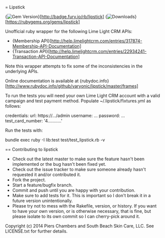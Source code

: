 = Lipstick

{<img src="https://badge.fury.io/rb/lipstick.svg" alt="Gem Version" />}[http://badge.fury.io/rb/lipstick]
{<img src="https://img.shields.io/gem/dtv/lipstick.svg?style=flat-square" alt="Downloads" />}[https://rubygems.org/gems/lipstick]

Unofficial ruby wrapper for the following Lime Light CRM APIs:

* {Membership API}[http://help.limelightcrm.com/entries/317874-Membership-API-Documentation]
* {Transaction API}[http://help.limelightcrm.com/entries/22934241-Transaction-API-Documentation]

Note this wrapper attempts to fix some of the inconsistencies in the underlying APIs.

Online documentation is available at {rubydoc.info}[http://www.rubydoc.info/github/varyonic/lipstick/master/frames]

To run the tests you will need your own Lime Light CRM account with a valid campaign and test payment method.  Populate ~/.lipstick/fixtures.yml as follows:

  credentials:
    url: https://.../admin
    username: ...
    password: ...
  test_card_number: '4...........'

Run the tests with:

  bundle exec ruby -I lib:test test/test_lipstick.rb -v

== Contributing to lipstick
 
* Check out the latest master to make sure the feature hasn't been implemented or the bug hasn't been fixed yet.
* Check out the issue tracker to make sure someone already hasn't requested it and/or contributed it.
* Fork the project.
* Start a feature/bugfix branch.
* Commit and push until you are happy with your contribution.
* Make sure to add tests for it. This is important so I don't break it in a future version unintentionally.
* Please try not to mess with the Rakefile, version, or history. If you want to have your own version, or is otherwise necessary, that is fine, but please isolate to its own commit so I can cherry-pick around it.

Copyright (c) 2014 Piers Chambers and South Beach Skin Care, LLC. See LICENSE.txt for
further details.

